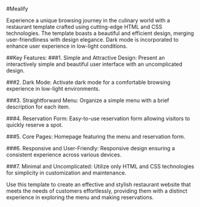 #Mealify

Experience a unique browsing journey in the culinary world with a restaurant template crafted using cutting-edge HTML and CSS technologies. The template boasts a beautiful and efficient design, merging user-friendliness with design elegance. Dark mode is incorporated to enhance user experience in low-light conditions.

##Key Features:
###1. Simple and Attractive Design:
Present an interactively simple and beautiful user interface with an uncomplicated design.

###2. Dark Mode:
Activate dark mode for a comfortable browsing experience in low-light environments.

###3. Straightforward Menu:
Organize a simple menu with a brief description for each item.

###4. Reservation Form:
Easy-to-use reservation form allowing visitors to quickly reserve a spot.

###5. Core Pages:
Homepage featuring the menu and reservation form.

###6. Responsive and User-Friendly:
Responsive design ensuring a consistent experience across various devices.

###7. Minimal and Uncomplicated:
Utilize only HTML and CSS technologies for simplicity in customization and maintenance.

Use this template to create an effective and stylish restaurant website that meets the needs of customers effortlessly, providing them with a distinct experience in exploring the menu and making reservations.
